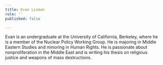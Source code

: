 ```yaml
---
title: Evan Lisman
role: ''
published: false

---
```

Evan is an undergraduate at the University of California, Berkeley, where he is a member of the Nuclear Policy Working Group. He is majoring in Middle Eastern Studies and minoring in Human Rights. He is passionate about nonproliferation in the Middle East and is writing his thesis on religious justice and weapons of mass destructions.